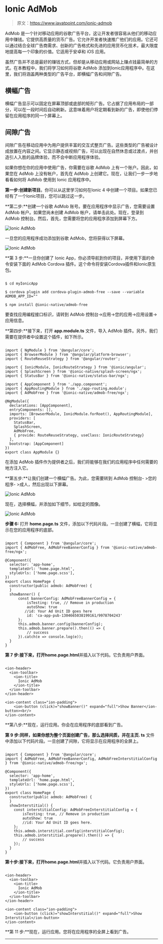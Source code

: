 # Ionic AdMob

> 原文：<https://www.javatpoint.com/ionic-admob>

AdMob 是一个针对移动应用的谷歌广告平台，这让开发者很容易从他们的移动应用中赚钱。它提供高质量的货币广告。它允许开发者快速推广他们的应用。它还可以通过结合全球广告商需求、创新的广告格式和先进的应用货币化技术，最大限度地提高每一个印象的价值。它适用于安卓和 iOS 应用。

虽然广告并不总是最好的赚钱方式，但却是从移动应用或网站上赚点钱最简单的方式。在本教程中，我们将学习如何将谷歌 AdMob 添加到Ionic应用程序中。在这里，我们将涵盖两种类型的广告平台，即横幅广告和间隙广告。

## 横幅广告

横幅广告显示可以固定在屏幕顶部或底部的矩形广告。它占据了应用布局的一部分，可以在一段时间后自动刷新。这意味着用户将定期看到新的广告，即使他们停留在应用程序的同一个屏幕上。

## 间隙广告

间隙广告在移动应用中为用户提供丰富的交互式整页广告。这些类型的广告被设计成放置在内容之间。它显示静态或视频广告，可以出现在自然休息或过渡点，并创造引人入胜的品牌体验，而不会中断应用程序体验。

如果你想在你的应用中使用广告，你需要在谷歌 AdMob 上有一个账户。因此，如果您在 AdMob 上没有帐户，首先在 AdMob 上创建它。现在，让我们一步一步地看看如何将 AdMob 使用到 Ionic 应用程序中。

**第一步:**创建**新项目**。你可以从这里学习如何在Ionic 4 中创建一个项目。如果您已经有了一个Ionic项目，您可以跳过这一步。

**第二步:**创建一个谷歌 AdMob 账号。要在应用程序中显示广告，您需要设置 AdMob 帐户。如果您尚未创建 AdMob 帐户，请单击此处。现在，登录到 AdMob 控制台。然后，首先，您需要将您的应用程序添加到屏幕下方。

![Ionic AdMob](img/472de961773da44b43ca75a1514380f4.png)

一旦您的应用程序成功添加到谷歌 AdMob，您将获得以下屏幕。

![Ionic AdMob](img/d2a3d41ba7c3202835609ac7e6bed605.png)

**第 3 步:**一旦你创建了 Ionic App，你必须导航到你的项目，并使用下面的命令安装下面的 AdMob Cordova 插件。这个命令将安装Cordova插件和Ionic原生包。

```

$ cd myIonicApp

$ cordova plugin add cordova-plugin-admob-free --save --variable ADMOB_APP_ID=""

$ npm install @ionic-native/admob-free 
```

要查找应用编程接口标识，请转到 AdMob 控制台->应用->您的应用->应用设置->应用信息。

**第四步:**接下来，打开 **app.module.ts** 文件，导入 AdMob 插件。另外，我们需要在提供者中设置这个插件，如下所示。

```

import { NgModule } from '@angular/core';
import { BrowserModule } from '@angular/platform-browser';
import { RouteReuseStrategy } from '@angular/router';

import { IonicModule, IonicRouteStrategy } from '@ionic/angular';
import { SplashScreen } from '@ionic-native/splash-screen/ngx';
import { StatusBar } from '@ionic-native/status-bar/ngx';

import { AppComponent } from './app.component';
import { AppRoutingModule } from './app-routing.module';
import { AdMobFree } from '@ionic-native/admob-free/ngx';

@NgModule({
  declarations: [AppComponent],
  entryComponents: [],
  imports: [BrowserModule, IonicModule.forRoot(), AppRoutingModule],
  providers: [
    StatusBar,
    SplashScreen,
    AdMobFree,
    { provide: RouteReuseStrategy, useClass: IonicRouteStrategy}
  ],
  bootstrap: [AppComponent]
})
export class AppModule {}

```

在添加 AdMob 插件作为提供者之后，我们将能够在我们的应用程序中任何需要的地方注入它。

**第五步:**让我们创建一个横幅广告。为此，您需要转到 AdMob 控制台- >您的程序- >成人，然后出现以下屏幕。

![Ionic AdMob](img/829ce5df00eed3a0b5c796978f6585bd.png)

现在，选择横幅，并添加如下细节，如给定的图像。

![Ionic AdMob](img/7bebe6546b28b03874003166be96cb9e.png)

**步骤 6:** 打开 **home.page.ts** 文件，添加以下代码片段。一旦创建了横幅，它将显示在您的应用程序的底部。

```

import { Component } from '@angular/core';
import { AdMobFree, AdMobFreeBannerConfig } from '@ionic-native/admob-free/ngx';

@Component({
  selector: 'app-home',
  templateUrl: 'home.page.html',
  styleUrls: ['home.page.scss'],
})
export class HomePage {
  constructor(public admob: AdMobFree) {
  }
  showBanner() {
      const bannerConfig: AdMobFreeBannerConfig = {
          isTesting: true, // Remove in production
          autoShow: true
         //id: Your Ad Unit ID goes here
          id: 'ca-app-pub-1304665038199161/9978704243'
      };
      this.admob.banner.config(bannerConfig);
      this.admob.banner.prepare().then(() => {
          // success
      }).catch(e => console.log(e));
  }
}

```

**第 7 步:**接下来，打开**home.page.html**并插入以下代码。它负责用户界面。

```

<ion-header>
  <ion-toolbar>
    <ion-title>
      Ionic AdMob
    </ion-title>
  </ion-toolbar>
</ion-header>

<ion-content class="ion-padding">
    <ion-button (click)="showBanner()" expand="full">Show Banner</ion-button><br/>
</ion-content>

```

**第八步:**现在，运行应用。你会在应用程序的底部看到广告。

**第 9 步:**同样，如果你想为整个页面创建广告，那么选择间质，并在**主页. ts** 文件中添加以下代码片段。一旦创建了间隙，它将显示在应用程序的全屏上。

```

import { Component } from '@angular/core';
import { AdMobFree, AdMobFreeBannerConfig, AdMobFreeInterstitialConfig } from '@ionic-native/admob-free/ngx';

@Component({
  selector: 'app-home',
  templateUrl: 'home.page.html',
  styleUrls: ['home.page.scss'],
})
export class HomePage {
  constructor(public admob: AdMobFree) {
  }
  showInterstitial() {
    const interstitialConfig: AdMobFreeInterstitialConfig = {
        isTesting: true, // Remove in production
        autoShow: true
        //id: Your Ad Unit ID goes here.
    };
    this.admob.interstitial.config(interstitialConfig);
    this.admob.interstitial.prepare().then(() => {
        // success
    });
  }
}

```

**第十步:**接下来，打开**home.page.html**并插入以下代码。它负责用户界面。

```

<ion-header>
  <ion-toolbar>
    <ion-title>
      Ionic AdMob
    </ion-title>
  </ion-toolbar>
</ion-header>

<ion-content class="ion-padding">
    <ion-button (click)="showInterstitial()" expand="full">Show Interstitial</ion-button>
</ion-content>

```

**第 11 步:**现在，运行应用。您将在应用程序的全屏上看到广告。

* * *